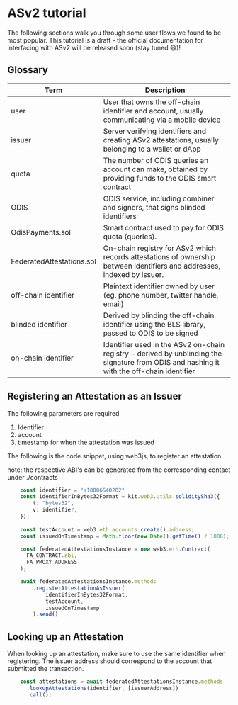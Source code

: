 # ASv2 tutorial
The following sections walk you through some user flows we found to be most popular.
This tutorial is a draft - the official documentation for interfacing with ASv2 will be released soon (stay tuned 😃)! 


## Glossary
| Term | Description                                                                                                                                               |
|------|-----------------------------------------------------------------------------------------------------------------------------------------------------------|
| user | User that owns the off-chain identifier and account, usually communicating via a mobile device                                                           |
|issuer| Server verifying identifiers and creating ASv2 attestations, usually belonging to a wallet or dApp                                                       |
|quota  | The number of ODIS queries an account can make, obtained by providing funds to the ODIS smart contract                                                  |   
|ODIS  | ODIS service, including combiner and signers, that signs blinded identifiers                                                                             |   
|OdisPayments.sol  | Smart contract used to pay for ODIS quota (queries).                                                                                         |   
|FederatedAttestations.sol  | On-chain registry for ASv2 which records attestations of ownership between identifiers and addresses, indexed by issuer.            |   
|off-chain identifier  | Plaintext identifier owned by user (eg. phone number, twitter handle, email)                                                             |   
|blinded identifier  | Derived by blinding the off-chain identifier using the BLS library, passed to ODIS to be signed                                            |   
|on-chain identifier  | Identifier used in the ASv2 on-chain registry - derived by unblinding the signature from ODIS and hashing it with the off-chain identifier|   


## Registering an Attestation as an Issuer
The following parameters are required 
1. Identifier
2. account 
3. timestamp for when the attestation was issued

The following is the code snippet, using web3js, to register an attestation  

note: the respective ABI's can be generated from the corresponding contact under ./contracts
```typescript
    const identifier = "+18006540202"
    const identifierInBytes32Format = kit.web3.utils.soliditySha3({
        t: "bytes32",
        v: identifier,
    });
    
    const testAccount = web3.eth.accounts.create().address;
    const issuedOnTimestamp = Math.floor(new Date().getTime() / 1000);

    const federatedAttestationsInstance = new web3.eth.Contract(
      FA_CONTRACT.abi,
      FA_PROXY_ADDRESS
    );

    await federatedAttestationsInstance.methods
        .registerAttestationAsIssuer(
            identifierInBytes32Format,
            testAccount,
            issuedOnTimestamp
        ).send()
```

## Looking up an Attestation
When looking up an attestation, make sure to use the same identifier when registering. 
The issuer address should correspond to the account that submitted the transaction. 
```typescript
    const attestations = await federatedAttestationsInstance.methods
      .lookupAttestations(identifier, [issuerAddress])
      .call();
```